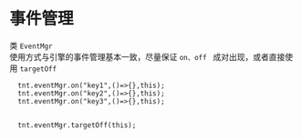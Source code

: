 

# 事件管理

类 `EventMgr`  
使用方式与引擎的事件管理基本一致，尽量保证 `on、off ` 成对出现，或者直接使用 `targetOff`
```
  tnt.eventMgr.on("key1",()=>{},this);
  tnt.eventMgr.on("key2",()=>{},this);
  tnt.eventMgr.on("key3",()=>{},this);

  
  tnt.eventMgr.targetOff(this);
```
